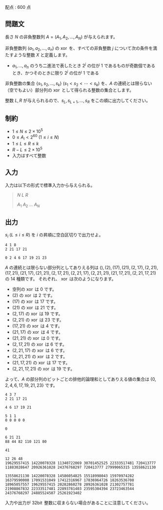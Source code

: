 配点 : $600$ 点

## 問題文

長さ $N$ の非負整数列 $A=(A _ 1,A _ 2,\ldots,A _ N)$ が与えられます。

非負整数列 $(a _ 1,a _ 2,\ldots,a _ n)$ の $\operatorname{xor}$ を、すべての非負整数 $j$ について次の条件を満たすような整数 $X$ と定義します。

- $a _ 1,\ldots,a _ n$ のうち二進法で表したとき $2^j$ の位が $1$ であるものが奇数個であるとき、かつそのときに限り $2^j$ の位が $1$ である

非負整数の集合 $\lbrace s _ 1,s _ 2,\ldots,s _ k\rbrace\ (s _ 1\lt s _ 2\lt\cdots\lt s _ k)$ を、$A$ の連続とは限らない（空でもよい）部分列の $\operatorname{xor}$ として得られる整数の集合とします。

整数 $L,R$ が与えられるので、$s _ L,s _ {L+1},\ldots,s _ R$ をこの順に出力してください。

## 制約

- $1\leq N\leq2\times10^5$
- $0\leq A _ i\lt2^{60}\ (1\leq i\leq N)$
- $1\leq L\leq R\leq k$
- $R-L\leq2\times10^5$
- 入力はすべて整数

## 入力

入力は以下の形式で標準入力から与えられる。

> $N$ $L$ $R$
> 
> $A _ 1$ $A _ 2$ $\ldots$ $A _ N$

## 出力

$s _ i\ (L\leq i\leq R)$ を $i$ の昇順に空白区切りで出力せよ。

```input1
4 1 8
2 21 17 21
```

```output1
0 2 4 6 17 19 21 23
```

$A$ の連続とは限らない部分列としてありえる列は $(),(2),(17),(21),(2,17),(2,21),(17,21),(21,17),(21,21),(2,17,21),(2,21,17),(2,21,21),(21,17,21),(2,21,17,21)$ の $14$ 種類です。
それぞれ、 $\operatorname{xor}$ は次のようになります。

- 空列の $\operatorname{xor}$ は $0$ です。
- $(2)$ の $\operatorname{xor}$ は $2$ です。
- $(17)$ の $\operatorname{xor}$ は $17$ です。
- $(21)$ の $\operatorname{xor}$ は $21$ です。
- $(2,17)$ の $\operatorname{xor}$ は $19$ です。
- $(2,21)$ の $\operatorname{xor}$ は $23$ です。
- $(17,21)$ の $\operatorname{xor}$ は $4$ です。
- $(21,17)$ の $\operatorname{xor}$ は $4$ です。
- $(21,21)$ の $\operatorname{xor}$ は $0$ です。
- $(2,17,21)$ の $\operatorname{xor}$ は $6$ です。
- $(2,21,17)$ の $\operatorname{xor}$ は $6$ です。
- $(2,21,21)$ の $\operatorname{xor}$ は $2$ です。
- $(21,17,21)$ の $\operatorname{xor}$ は $17$ です。
- $(2,21,17,21)$ の $\operatorname{xor}$ は $19$ です。

よって、$A$ の部分列のビットごとの排他的論理和としてありえる値の集合は $\lbrace0,2,4,6,17,19,21,23\rbrace$ です。

```input2
4 3 7
2 21 17 21
```

```output2
4 6 17 19 21
```

```input3
5 1 1
0 0 0 0 0
```

```output3
0
```

```input4
6 21 21
88 44 82 110 121 80
```

```output4
41
```

```input5
12 26 48
19629557415 14220078328 11340722069 30701452525 22333517481 720413777 11883028647 20926361028 24376768297 720413777 27999065315 13558621130
```

```output5
13558621130 14220078328 14586054825 15518998043 15970974282 16379590008 17091531049 17412316967 17836964726 18263536708 18965057557 19629557415 20282860278 20926361028 21302757781 21908867832 22333517481 22893781403 23595304394 23723463544 24376768297 24885524507 25261923402
```

入力や出力が $32\operatorname{bit}$ 整数に収まらない場合があることに注意してください。